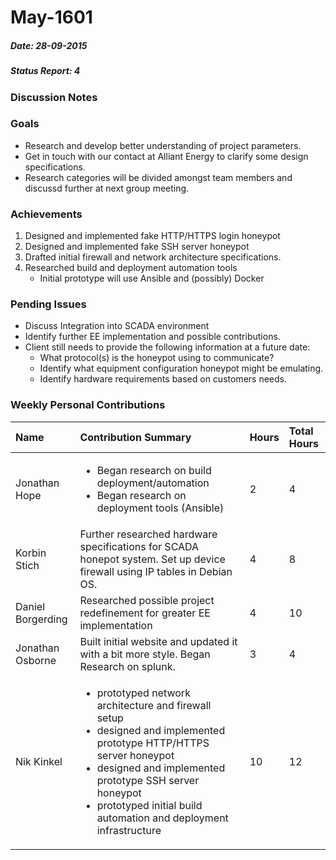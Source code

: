 # May-1601
##### Date: 28-09-2015
##### Status Report: 4

### Discussion Notes

### Goals

* Research and develop better understanding of project parameters. 
* Get in touch with our contact at Alliant Energy to clarify some design specifications.
* Research categories will be divided amongst team members and discussd further at next group meeting.

### Achievements

1. Designed and implemented fake HTTP/HTTPS login honeypot
2. Designed and implemented fake SSH server honeypot
3. Drafted initial firewall and network architecture specifications.
4. Researched build and deployment automation tools
   * Initial prototype will use Ansible and (possibly) Docker

### Pending Issues

* Discuss Integration into SCADA environment
* Identify further EE implementation and possible contributions.
* Client still needs to provide the following information at a future date:	
   * What protocol(s) is the honeypot using to communicate?
   * Identify what equipment configuration honeypot might be emulating.
   * Identify hardware requirements based on customers needs.

### Weekly Personal Contributions


| Name | Contribution Summary | Hours | Total Hours |
|:-----|:-------------|:------|:------------|
| Jonathan Hope	| <ul><li>Began research on build deployment/automation</li><li>Began research on deployment tools (Ansible)</li><ul> | 2 | 4 |
| Korbin Stich | Further researched hardware specifications for SCADA honepot system.  Set up device firewall using IP tables in Debian OS. | 4 | 8 |
| Daniel Borgerding | Researched possible project redefinement for greater EE implementation | 4 | 10 |		
| Jonathan Osborne | Built initial website and updated it with a bit more style. Began Research on splunk. | 3 | 4 |
| Nik Kinkel | <ul><li>prototyped network architecture and firewall setup</li><li>designed and implemented prototype HTTP/HTTPS server honeypot</li><li>designed and implemented prototype SSH server honeypot</li><li>prototyped initial build automation and deployment infrastructure</li></ul> | 10 | 12 |
